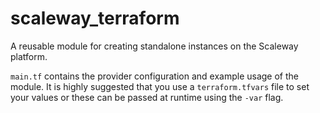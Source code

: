 # scaleway_terraform

A reusable module for creating standalone instances on the Scaleway platform. 

`main.tf` contains the provider configuration and example usage of the module.
It is highly suggested that you use a `terraform.tfvars` file to set your values or these
can be passed at runtime using the `-var` flag. 